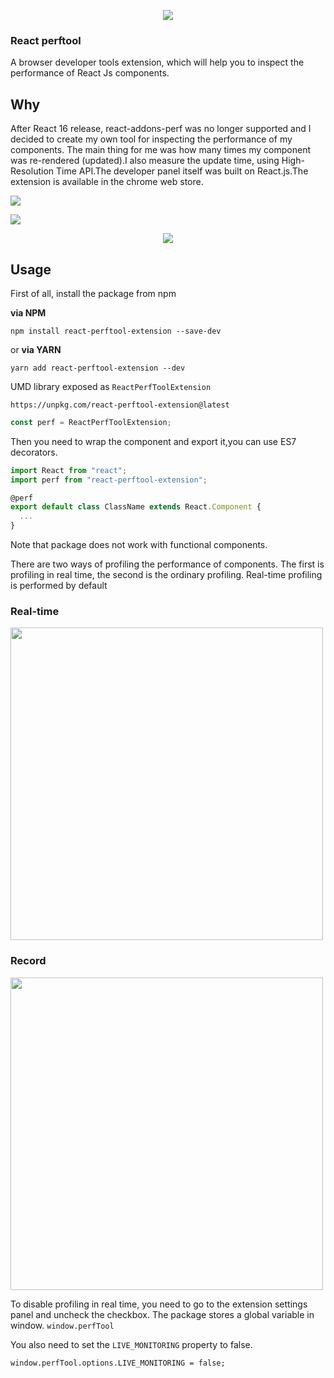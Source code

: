 <p align="center">
  <img src="https://res.cloudinary.com/dmtrk3yns/image/upload/q_auto/v1517585274/react-perftool_128_rjayw6.png" />
</p>

### React perftool

A browser developer tools extension, which will help you to inspect the performance of React Js components.

## Why

After React 16 release, react-addons-perf was no longer supported and I decided to create my own tool for inspecting the performance of my components.
The main thing for me was how many times my component was re-rendered (updated).I also measure the update time, using High-Resolution Time API.The developer panel itself was built on React.js.The extension is available in the chrome web store.

<a href="https://chrome.google.com/webstore/detail/react-performance/oachblkhfjoopohbbkkkhmhjhahndpig?hl=ru"><img src="https://developer.chrome.com/webstore/images/ChromeWebStore_BadgeWBorder_v2_206x58.png"/></a>

![](c)

<p align="center">
  <img src="https://res.cloudinary.com/dmtrk3yns/image/upload/q_auto:best/v1517652132/chrome_s6e37d.jpg" />
</p>

## Usage

First of all, install the package from npm

**via NPM**

```code
npm install react-perftool-extension --save-dev
```

or **via YARN**

```code
yarn add react-perftool-extension --dev
```

UMD library exposed as `ReactPerfToolExtension`

```
https://unpkg.com/react-perftool-extension@latest
```

```jsx
const perf = ReactPerfToolExtension;
```

Then you need to wrap the component and export it,you can use ES7 decorators.

```jsx
import React from "react";
import perf from "react-perftool-extension";

@perf
export default class ClassName extends React.Component {
  ...
}
```

Note that package does not work with functional components.

There are two ways of profiling the performance of components. The first is profiling in real time, the second is the ordinary profiling.
Real-time profiling is performed by default

### Real-time

<img src="https://ucarecdn.com/034c87ac-b369-457b-92e8-32c80516012e/ezgifcomcrop1.gif" width="500"/>

### Record

<img src="https://ucarecdn.com/7d9188b5-5604-4399-9deb-5dbd8c8850e2/ezgifcomvideotogif4.gif" width="500"/>

To disable profiling in real time, you need to go to the extension settings panel and uncheck the checkbox.
The package stores a global variable in window.
`window.perfTool`

You also need to set the `LIVE_MONITORING` property to false.

`window.perfTool.options.LIVE_MONITORING = false;`
